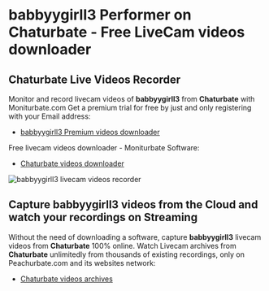 # babbyygirll3 Performer on Chaturbate - Free LiveCam videos downloader

## Chaturbate Live Videos Recorder

Monitor and record livecam videos of **babbyygirll3** from **Chaturbate** with Moniturbate.com
Get a premium trial for free by just and only registering with your Email address:
* [babbyygirll3 Premium videos downloader](https://moniturbate.com/request-demo-licence-key.html)

Free livecam videos downloader - Moniturbate Software:
* [Chaturbate videos downloader](https://moniturbate.com/moniturbate-download-software.html)

![babbyygirll3 livecam videos recorder](https://peachurnet.com/templates/moniturbate-software.png)


## Capture babbyygirll3 videos from the Cloud and watch your recordings on Streaming

Without the need of downloading a software, capture **babbyygirll3** livecam videos from **Chaturbate** 100% online.
Watch Livecam archives from **Chaturbate** unlimitedly from thousands of existing recordings, only on Peachurbate.com and its websites network:
* [Chaturbate videos archives](https://peachurnet.com/)